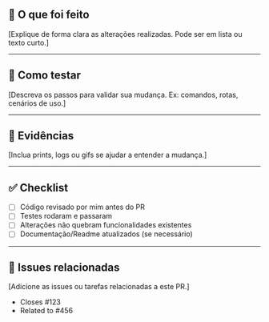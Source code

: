 ## 🚀 O que foi feito
[Explique de forma clara as alterações realizadas. Pode ser em lista ou texto curto.]

---

## 🧪 Como testar
[Descreva os passos para validar sua mudança. Ex: comandos, rotas, cenários de uso.]

---

## 📸 Evidências
[Inclua prints, logs ou gifs se ajudar a entender a mudança.]

---

## ✅ Checklist
- [ ] Código revisado por mim antes do PR
- [ ] Testes rodaram e passaram
- [ ] Alterações não quebram funcionalidades existentes
- [ ] Documentação/Readme atualizados (se necessário)

---

## 🔗 Issues relacionadas
[Adicione as issues ou tarefas relacionadas a este PR.]

- Closes #123
- Related to #456

